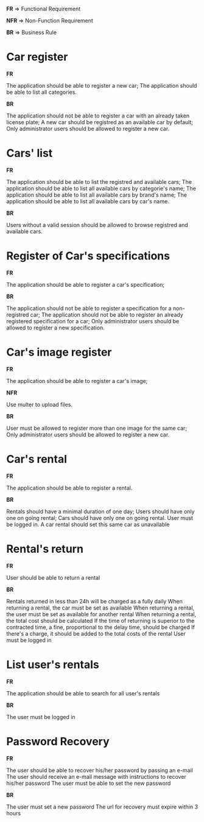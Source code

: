**FR** => Functional Requirement

**NFR** => Non-Function Requirement

**BR** => Business Rule

# Car register

**FR**

The application should be able to register a new car;
The application should be able to list all categories.

**BR**

The application should not be able to register a car with an already taken license plate;
A new car should be registred as an available car by default;
Only administrator users should be allowed to register a new car.

# Cars' list

**FR**

The application should be able to list the registred and available cars;
The application should be able to list all available cars by categorie's name;
The application should be able to list all available cars by brand's name;
The application should be able to list all available cars by car's name.

**BR**

Users without a valid session should be allowed to browse registred and available cars.

# Register of Car's specifications

**FR**

The application should be able to register a car's specification;

**BR**

The application should not be able to register a specification for a non-registred car;
The application should not be able to register an already registered specification for a car;
Only administrator users should be allowed to register a new specification.

# Car's image register

**FR**

The application should be able to register a car's image;

**NFR**

Use multer to upload files.

**BR**

User must be allowed to register more than one image for the same car;
Only administrator users should be allowed to register a new car.

# Car's rental

**FR**

The application should be able to register a rental.

**BR**

Rentals should have a minimal duration of one day;
Users should have only one on going rental;
Cars should have only one on going rental.
User must be logged in.
A car rental should set this same car as unavailable

# Rental's return

**FR**

User should be able to return a rental

**BR**

Rentals returned in less than 24h will be charged as a fully daily
When returning a rental, the car must be set as available
When returning a rental, the user must be set as available for another rental
When returning a rental, the total cost should be calculated
If the time of returning is superior to the contracted time, a fine, proportional to the delay time, should be charged
If there's a charge, it should be added to the total costs of the rental
User must be logged in

# List user's rentals

**FR**

The application should be able to search for all user's rentals

**BR**

The user must be logged in

# Password Recovery

**FR**

The user should be able to recover his/her password by passing an e-mail
The user should receive an e-mail message with instructions to recover his/her password
The user must be able to set the new password

**BR**

The user must set a new password
The url for recovery must expire within 3 hours
